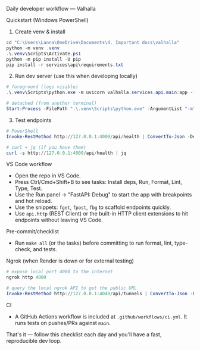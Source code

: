 Daily developer workflow — Valhalla

Quickstart (Windows PowerShell)

1) Create venv & install

```powershell
cd "C:\Users\Lanna\OneDrive\Documents\4. Important docs\valhalla"
python -m venv .venv
.\.venv\Scripts\Activate.ps1
python -m pip install -U pip
pip install -r services\api\requirements.txt
```

2) Run dev server (use this when developing locally)

```powershell
# foreground (logs visible)
.\.venv\Scripts\python.exe -m uvicorn valhalla.services.api.main:app --reload --port 4000

# detached (from another terminal)
Start-Process -FilePath ".\.venv\Scripts\python.exe" -ArgumentList "-m","uvicorn","valhalla.services.api.main:app","--reload","--port","4000"
```

3) Test endpoints

```powershell
# PowerShell
Invoke-RestMethod http://127.0.0.1:4000/api/health | ConvertTo-Json -Depth 5

# curl + jq (if you have them)
curl -s http://127.0.0.1:4000/api/health | jq
```

VS Code workflow

- Open the repo in VS Code.
- Press Ctrl/Cmd+Shift+B to see tasks: Install deps, Run, Format, Lint, Type, Test.
- Use the Run panel -> "FastAPI: Debug" to start the app with breakpoints and hot reload.
- Use the snippets: `fget`, `fpost`, `fbg` to scaffold endpoints quickly.
- Use `api.http` (REST Client) or the built-in HTTP client extensions to hit endpoints without leaving VS Code.

Pre-commit/checklist

- Run `make all` (or the tasks) before committing to run format, lint, type-check, and tests.

Ngrok (when Render is down or for external testing)

```powershell
# expose local port 4000 to the internet
ngrok http 4000

# query the local ngrok API to get the public URL
Invoke-RestMethod http://127.0.0.1:4040/api/tunnels | ConvertTo-Json -Depth 5
```

CI

- A GitHub Actions workflow is included at `.github/workflows/ci.yml`. It runs tests on pushes/PRs against `main`.

That's it — follow this checklist each day and you'll have a fast, reproducible dev loop.